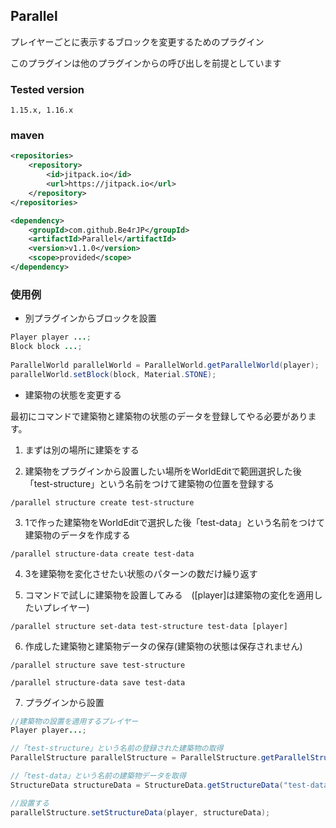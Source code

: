 ## Parallel
プレイヤーごとに表示するブロックを変更するためのプラグイン

このプラグインは他のプラグインからの呼び出しを前提としています


### Tested version
```
1.15.x, 1.16.x
```

### maven
```xml
<repositories>
    <repository>
        <id>jitpack.io</id>
        <url>https://jitpack.io</url>
    </repository>
</repositories>
```

```xml
<dependency>
    <groupId>com.github.Be4rJP</groupId>
    <artifactId>Parallel</artifactId>
    <version>v1.1.0</version>
    <scope>provided</scope>
</dependency>
```

### 使用例

* 別プラグインからブロックを設置
```java
Player player ...;
Block block ...;
        
ParallelWorld parallelWorld = ParallelWorld.getParallelWorld(player);
parallelWorld.setBlock(block, Material.STONE);
```

* 建築物の状態を変更する

最初にコマンドで建築物と建築物の状態のデータを登録してやる必要があります。

1. まずは別の場所に建築をする


2. 建築物をプラグインから設置したい場所をWorldEditで範囲選択した後「test-structure」という名前をつけて建築物の位置を登録する
```
/parallel structure create test-structure
```

3. 1で作った建築物をWorldEditで選択した後「test-data」という名前をつけて建築物のデータを作成する
```
/parallel structure-data create test-data
```

4. 3を建築物を変化させたい状態のパターンの数だけ繰り返す


5. コマンドで試しに建築物を設置してみる　([player]は建築物の変化を適用したいプレイヤー)
```
/parallel structure set-data test-structure test-data [player]
```

6. 作成した建築物と建築物データの保存(建築物の状態は保存されません)
```
/parallel structure save test-structure

/parallel structure-data save test-data
```

7. プラグインから設置
```java
//建築物の設置を適用するプレイヤー
Player player...;

//「test-structure」という名前の登録された建築物の取得
ParallelStructure parallelStructure = ParallelStructure.getParallelStructure("test-structure");

//「test-data」という名前の建築物データを取得
StructureData structureData = StructureData.getStructureData("test-data");

//設置する
parallelStructure.setStructureData(player, structureData);
```